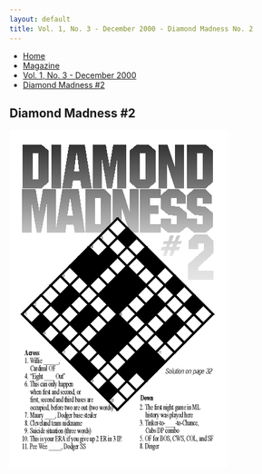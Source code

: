 ```yaml
---
layout: default
title: Vol. 1, No. 3 - December 2000 - Diamond Madness No. 2
---
```

<nav class="breadcrumb" aria-label="breadcrumbs">
  <ul>
    <li><a href="{{ site.url }}{{ site.baseurl }}/index.html">Home</a></li>
    <li><a href="../magazine-home.html">Magazine</a></li>
    <li><a href="bi_vol_1_no_3_home.html">Vol. 1, No. 3 - December 2000</a></li>
    <li class="is-active"><a href="#" aria-current="page">Diamond Madness #2</a></li>
  </ul>
</nav>

<section class="storycontent">
  <h1>Diamond Madness #2</h1>
  <img src="images/bi_vol_1_no_3_diamond_madness.gif" alt="Diamond Madness #2">
</section>